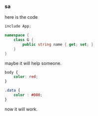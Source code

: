 ### sa

here is the code

~~~ csharp
include App;

namespace {
	class G {
    	public string name { get; set; }
    }
}
~~~

maybe it will help someone.

~~~ css
body {
	color: red;
}

.data {
	color : #000;
}
~~~

now it will work.
